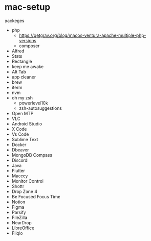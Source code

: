 # mac-setup

packeges
  - php
    - https://getgrav.org/blog/macos-ventura-apache-multiple-php-versions
    - composer
  - Alfred
  - Stats
  - Rectangle
  - keep me awake
  - Alt Tab
  - app cleaner
  - brew 
  - iterm
  - nvm
  - oh my zsh
    - powerlevel10k
    - zsh-autosuggestions
  - Open MTP
  - VLC
  - Android Studio
  - X Code
  - Vs Code
  - Sublime Text
  - Docker
  - Dbeaver
  - MongoDB Compass
  - Discord
  - Java
  - Flutter
  - Macccy
  - Monitor Control
  - Shottr
  - Drop Zone 4
  - Be Focused Focus Time
  - Notion
  - Figma
  - Parsify
  - FileZilla
  - NearDrop
  - LibreOffice
  - Fliqlo
  
